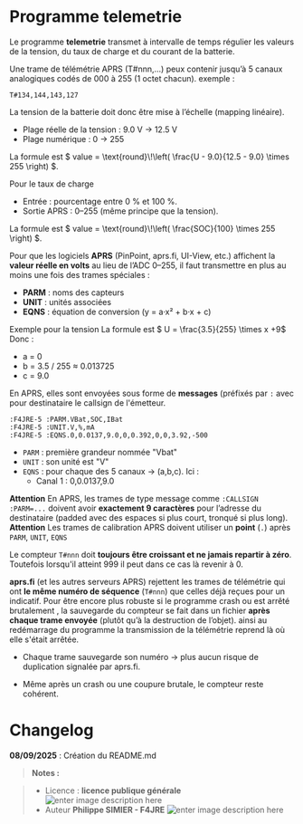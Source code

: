 ﻿# Programme telemetrie

Le programme **telemetrie** transmet à intervalle de temps régulier les valeurs de la tension, du taux de charge et du courant de la batterie.

Une trame de télémétrie APRS (T#nnn,...) peux contenir jusqu’à 5 canaux analogiques codés de 000 à 255 (1 octet chacun).
exemple :
```
T#134,144,143,127
```
La tension de la batterie doit donc être mise à l’échelle (mapping linéaire).

 - Plage réelle de la tension  : 9.0 V → 12.5 V
 - Plage numérique : 0 → 255

La formule est $` value = \text{round}\!\left( \frac{U - 9.0}{12.5 - 9.0} \times 255 \right) `$.

Pour le taux de charge 
-   Entrée : pourcentage entre 0 % et 100 %.    
-   Sortie APRS : 0–255 (même principe que la tension).    

La formule est $` value = \text{round}\!\left( \frac{SOC}{100} \times 255 \right) `$.


Pour que les logiciels **APRS** (PinPoint, aprs.fi, UI-View, etc.) affichent la **valeur réelle en volts** au lieu de l’ADC 0–255, il faut transmettre en plus au moins une fois des trames spéciales :

-   **PARM** : noms des capteurs    
-   **UNIT** : unités associées
-   **EQNS** : équation de conversion (y = a·x² + b·x + c)

Exemple pour la tension
La formule est $`  U = \frac{3.5}{255} \times x +9`$ 
Donc :
-   a = 0  
-   b = 3.5 / 255 ≈ 0.013725
-   c = 9.0

En APRS, elles sont envoyées sous forme de **messages** (préfixés par `:` avec pour destinataire  le callsign de l'émetteur.
```
:F4JRE-5 :PARM.VBat,SOC,IBat
:F4JRE-5 :UNIT.V,%,mA
:F4JRE-5 :EQNS.0,0.0137,9.0,0,0.392,0,0,3.92,-500
```
-   `PARM` : première grandeur nommée "Vbat"    
-   `UNIT` : son unité est "V"    
-   `EQNS` : pour chaque des 5 canaux → (a,b,c). Ici :    
    -   Canal 1 : 0,0.0137,9.0
    
**Attention** En APRS, les trames de type message comme `:CALLSIGN :PARM=...` doivent avoir **exactement 9 caractères** pour l’adresse du destinataire (padded avec des espaces si plus court, tronqué si plus long).
**Attention** Les trames de calibration APRS doivent utiliser un **point** (`.`) après `PARM`, `UNIT`, `EQNS`

Le compteur `T#nnn` doit **toujours être croissant et ne jamais repartir à zéro**. Toutefois lorsqu'il atteint 999 il peut dans ce cas là revenir à  0.

**aprs.fi** (et les autres serveurs APRS) rejettent les trames de télémétrie qui ont **le même numéro de séquence** (`T#nnn`) que celles déjà reçues pour un indicatif.
Pour être encore plus robuste si le programme crash ou est arrêté brutalement , la sauvegarde du compteur se fait dans un fichier **après chaque trame envoyée** (plutôt qu’à la destruction de l’objet).
ainsi au redémarrage du programme la transmission de la télémétrie reprend là où elle s'était arrêtée.

-   Chaque trame sauvegarde son numéro → plus aucun risque de duplication signalée par aprs.fi.
    
-   Même après un crash ou une coupure brutale, le compteur reste cohérent. 
 
   
# Changelog

**08/09/2025** :  Création du README.md 

> **Notes :**


> - Licence : **licence publique générale** ![enter image description here](https://img.shields.io/badge/licence-GPL-green.svg)
> - Auteur  **Philippe SIMIER  - F4JRE**
>  ![enter image description here](https://img.shields.io/badge/built-passing-green.svg)
<!-- TOOLBOX 

Génération des badges : https://shields.io/
Génération de ce fichier : https://stackedit.io/editor#

